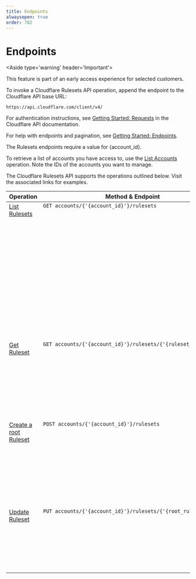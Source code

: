 ```yaml
---
title: Endpoints
alwaysopen: true
order: 782
---
```


# Endpoints

<Aside type='warning' header='Important'>

This feature is part of an early access experience for selected customers.

</Aside>

To invoke a Cloudflare Rulesets API operation, append the endpoint to the Cloudflare API base URL:

```bashell
https://api.cloudflare.com/client/v4/

```

For authentication instructions, see [Getting Started: Requests](https://api.cloudflare.com/#getting-started-requests) in the Cloudflare API documentation.

For help with endpoints and pagination, see [Getting Started: Endpoints](https://api.cloudflare.com/#getting-started-endpoints).

<Aside>

The Rulesets endpoints require a value for {account_id}.

To retrieve a list of accounts you have access to, use the [List Accounts](https://api.cloudflare.com/#accounts-list-accounts) operation. Note the IDs of the accounts you want to manage.

</Aside>

The Cloudflare Rulesets API supports the operations outlined below. Visit the associated links for examples.

<table>
  <thead>
    <tr>
      <th>Operation</th>
      <th>Method & Endpoint</th>
      <th>Notes</th>
    </tr>
  </thead>
  <tbody style="vertical-align:top">
    <tr>
      <td><a href="/cf-rulesets/rulesets-api/get/#list-rulesets">List Rulesets</a></td>
      <td><code>GET&nbsp;accounts/{'{account_id}'}/rulesets</code></td>
      <td>
        <p>Returns the latest version of all rulesets owned by the account and any managed rulesets the account is entitled to execute.</p>
      </td>
    </tr>
    <tr>
      <td><a href="/cf-rulesets/rulesets-api/get/#get-ruleset">Get Ruleset</a></td>
      <td><code>GET&nbsp;accounts/{'{account_id}'}/rulesets/{'{ruleset_id}'}</code></td>
      <td>
        <p>Returns the latest version of a ruleset with the specified ruleset ID.</p>
      </td>
    </tr>
    <tr>
      <td><a href="/cf-rulesets/rulesets-api/post">Create a root Ruleset</a></td>
      <td><code>POST&nbsp;accounts/{'{account_id}'}/rulesets</code></td>
      <td>
        <p>Creates a new root ruleset. An account can only have one root ruleset.</p>
      </td>
    </tr>
    <tr>
      <td><a href="/cf-rulesets/rulesets-api/put">Update Ruleset</a></td>
      <td><code>PUT&nbsp;accounts/{'{account_id}'}/rulesets/{'{root_ruleset_id}'}</code></td>
      <td>
        <p>Creates a new version of an existing root ruleset.</p>
      </td>
    </tr>
  </tbody>
</table>